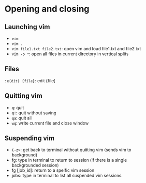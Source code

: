 # Opening and closing

## Launching vim

- `vim`
- `vim .`
- `vim file1.txt file2.txt`: open vim and load file1.txt and file2.txt
- `vim -o *`: open all files in current directory in vertical splits

## Files

`:e(dit) {file}`: edit {file}

## Quitting vim

- `q`: quit
- `q!`: quit without saving
- `qa`: quit all
- `wq`: write current file and close window

## Suspending vim

- `C-z>`: get back to terminal without quitting vim (sends vim to background)
- fg: type in terminal to return to session (if there is a single backgrounded session)
- fg [job_id]: return to a speific vim session
- jobs: type in terminal to list all suspended vim sessions
